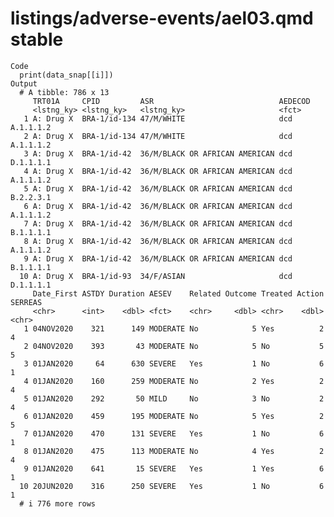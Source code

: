 # listings/adverse-events/ael03.qmd stable

    Code
      print(data_snap[[i]])
    Output
      # A tibble: 786 x 13
         TRT01A     CPID         ASR                            AEDECOD      
         <lstng_ky> <lstng_ky>   <lstng_ky>                     <fct>        
       1 A: Drug X  BRA-1/id-134 47/M/WHITE                     dcd A.1.1.1.2
       2 A: Drug X  BRA-1/id-134 47/M/WHITE                     dcd A.1.1.1.2
       3 A: Drug X  BRA-1/id-42  36/M/BLACK OR AFRICAN AMERICAN dcd D.1.1.1.1
       4 A: Drug X  BRA-1/id-42  36/M/BLACK OR AFRICAN AMERICAN dcd A.1.1.1.2
       5 A: Drug X  BRA-1/id-42  36/M/BLACK OR AFRICAN AMERICAN dcd B.2.2.3.1
       6 A: Drug X  BRA-1/id-42  36/M/BLACK OR AFRICAN AMERICAN dcd A.1.1.1.2
       7 A: Drug X  BRA-1/id-42  36/M/BLACK OR AFRICAN AMERICAN dcd B.1.1.1.1
       8 A: Drug X  BRA-1/id-42  36/M/BLACK OR AFRICAN AMERICAN dcd A.1.1.1.2
       9 A: Drug X  BRA-1/id-42  36/M/BLACK OR AFRICAN AMERICAN dcd B.1.1.1.1
      10 A: Drug X  BRA-1/id-93  34/F/ASIAN                     dcd D.1.1.1.1
         Date_First ASTDY Duration AESEV    Related Outcome Treated Action SERREAS
         <chr>      <int>    <dbl> <fct>    <chr>     <dbl> <chr>    <dbl> <chr>  
       1 04NOV2020    321      149 MODERATE No            5 Yes          2 4      
       2 04NOV2020    393       43 MODERATE No            5 No           5 5      
       3 01JAN2020     64      630 SEVERE   Yes           1 No           6 1      
       4 01JAN2020    160      259 MODERATE No            2 Yes          2 4      
       5 01JAN2020    292       50 MILD     No            3 No           2 4      
       6 01JAN2020    459      195 MODERATE No            5 Yes          2 5      
       7 01JAN2020    470      131 SEVERE   Yes           1 No           6 1      
       8 01JAN2020    475      113 MODERATE No            4 Yes          2 4      
       9 01JAN2020    641       15 SEVERE   Yes           1 Yes          6 1      
      10 20JUN2020    316      250 SEVERE   Yes           1 No           6 1      
      # i 776 more rows

